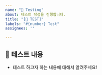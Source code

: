 ```yaml
---
name: "🧪 Testing"
about: 테스트 작성을 진행합니다.
title: "[🧪 TEST]"
labels: "#{number} Test"
assignees: ''

---
```


## 🧪 테스트 내용

- 테스트 하고자 하는 내용에 대해서 알려주세요!

</br>
